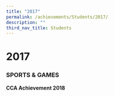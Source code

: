 ```yaml
---
title: "2017"
permalink: /achievements/Students/2017/
description: ""
third_nav_title: Students
---
```

# 2017

### SPORTS & GAMES

**CCA Achievement 2018**